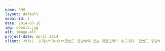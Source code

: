 ```yaml
---
name: 서울
layout: default
modal-id: 3
date: 2014-07-16
img: seoul3.jpg
alt: image-alt
project-date: April 2014
client: <h3>1. 소개</h3><br>한반도 중앙부에 있는 대한민국의 수도이다. 한반도 중앙에 있으며, 한강을 사이에 두고 남북으로 펼쳐져 있다. 북쪽 끝은 도봉구 도봉동, 동쪽 끝은 강동구 상일동, 남쪽 끝은 서초구 원지동, 서쪽 끝은 강서구 오곡동이다. 시청은 중구 을지로1가(태평로1가 31)에 있다.<br>한반도의 0.28%(남한 면적의 0.61%)에 해당하는 넓이로, 남북간 연장거리 30.30km, 동서간 연장거리 36.78km이다. 1394년(태조 3)부터 한국의 수도가 되어 정치·경제·산업·사회·문화·교통의 중심지가 되어 왔다. 1960년대 이후 경제발전과 함께 도시화가 진행되면서 통근 및 거주지역이 반경 30km 내의 주변 수도권에 광역적으로 확장되고 있어, 거대도시(Megalopolis)가 되고 있다. 서울 정도(定都) 600년인 1994년에 10월 28일이 서울시민의 날로 제정되어 이후 각종 행사가 열리고 있다. 1988년 국제올림픽이 열렸고, 2010년 G20, 2012년 핵안보정상회의가 열렸다.<br><br><br><h3>2. 위치</h3><br><P align><img src="서울 위치.png"></P><br>한반도 중앙에 위치하하고 있다.<br><br><h3>3. 여행지</h3><br><img src="경복궁.png"><br><h4>" 경복궁"</h4><br>조선 왕조의 법궁, 조선의 중심지인 경복궁은 조선시대에 만들어진 다섯 개의 궁궐 중 첫번째로 만들어진 곳으로 조선 왕조의 법궁이다.<br> 한양을 도읍으로 정한 후 종묘, 성곽과 사대문, 궁궐 등을 짓기 시작하는데 1394년 공사를 싲가해 이듬해인 1395년에 경복궁을 완성한다. '큰 복을 누리라'는 뜻으로 가진 '경복'이라는 이름은 정도전이 지은 것이다.<br> 왕자의 난 등이 일어나면서 다시 개경으로 천도하는 등 조선 초기 혼란한 정치 상황 속에서 경복궁은 궁궐로서 그 역할을 제대로 못하다가 세종 때에 이르러 정치 상황이 안정되고 비로소 이 곳이 조선왕조의 중심지로 역할을 하게 된다. <br><br><br><br><P align><img src="반포대교.png"></P><br><h4>" 반포대교 "</h4><br>서울특별시 용산구 서빙고동과 서초구 반포동을 잇는 다리인데 한국 최초의 2층 교량으로 1층은 홍수가 났을 떄 물에 잠기도록 설계된 잠수교이고, 2층이 반포대교이다. 잠수교는 1975년 9월에 착공해 이듬해 7월 15일 완공하였고, 반포대교는 1980년 1월에 착공해 1982년 6월 25일 완공하였다. <br><br><br><br><img src="청계천.png"><br><h4>" 청계천 "</h4><br>서울의 한복판인 종로구와 중구와의 경계를 흐르는 하천으로, 길이 10.84km, 유역면적 59.83㎢이다. 북악산·인왕산·남산 등으로 둘러싸인 서울 분지의 모든 물이 여기에 모여 동쪽으로 흐르다가 왕십리 밖 살곶이다리(箭串橋) 근처에서 중랑천(中浪川)과 합쳐 서쪽으로 흐름을 바꾸어 한강으로 빠진다. 본래의 명칭은 '개천(開川)'이었다.<br><br><br><br><img src="서울남산.png"><br><h4>" 서울남산 "</h4><br>서울특별시 중구와 용산구 경계에 있는 산<br>높이 265.2m. 대부분 화강암으로 구성되어 있다. 북쪽의 북악산, 동쪽의 낙산(駱山), 서쪽의 인왕산(仁旺山)과 함께 서울 중앙부를 둘러싸고 있다. 목멱산(木覓山)·종남산(終南山)·인경산(仁慶山 또는 引慶山)·열경산(列慶山)·마뫼 등으로도 불렸으나, 주로 목멱산이라 하였다. <br><br><br><br><br><h3>4. 먹거리</h3><br><br><img src="떡갈비.png"><br>떡갈비<br><br><br><img src="똥빵.png"><br>똥빵<br><br><br><img src="마약김밥.png"><br>마약김밥<br><br><br><img src="빈대떡.png"><br>빈대<br>
---
```

